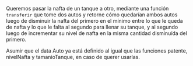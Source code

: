 Queremos pasar la nafta de un tanque a otro, mediante una función `transferir` que tome dos autos y retorne cómo quedarían ambos autos luego de disminuir la nafta del primero en el mínimo entre lo que le queda de nafta y lo que le falta al segundo para llenar su tanque, y al segundo luego de incrementar su nivel de nafta en la misma cantidad disminuída del primero.

Asumir que el data Auto ya está definido al igual que las funciones patente, nivelNafta y tamanioTanque, en caso de querer usarlas.
